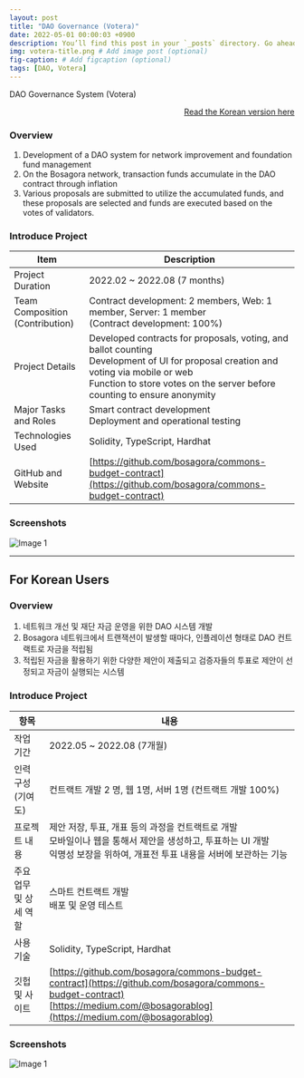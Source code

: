 ```yaml
---
layout: post
title: "DAO Governance (Votera)"
date: 2022-05-01 00:00:03 +0900
description: You’ll find this post in your `_posts` directory. Go ahead and edit it and re-build the site to see your changes. # Add post description (optional)
img: votera-title.png # Add image post (optional)
fig-caption: # Add figcaption (optional)
tags: [DAO, Votera]
---
```

DAO Governance System (Votera)

<div style="text-align: right;">
    <a href="#for-korean-users">Read the Korean version here</a> 
</div>

### Overview
1. Development of a DAO system for network improvement and foundation fund management
2. On the Bosagora network, transaction funds accumulate in the DAO contract through inflation
3. Various proposals are submitted to utilize the accumulated funds, and these proposals are selected and funds are executed based on the votes of validators.

### Introduce Project

| Item                            | Description                                                                                                                                                                                                             |
| ------------------------------- | ----------------------------------------------------------------------------------------------------------------------------------------------------------------------------------------------------------------------- |
| Project Duration                | 2022.02 ~ 2022.08 (7 months)                                                                                                                                                                                            |
| Team Composition (Contribution) | Contract development: 2 members,  Web: 1 member,  Server: 1 member <br> (Contract development: 100%)                                                                                                                    |
| Project Details                 | Developed contracts for proposals, voting, and ballot counting <br> Development of UI for proposal creation and voting via mobile or web <br> Function to store votes on the server before counting to ensure anonymity |
| Major Tasks and Roles           | Smart contract development <br> Deployment and operational testing                                                                                                                                                      |
| Technologies Used               | Solidity, TypeScript, Hardhat                                                                                                                                                                                           |
| GitHub and Website              | [https://github.com/bosagora/commons-budget-contract](https://github.com/bosagora/commons-budget-contract)                                                                                                              |

### Screenshots
![Image 1]({{site.baseurl}}/assets/img/votera-1.png)

---
## For Korean Users

### Overview
1. 네트워크 개선 및 재단 자금 운영을 위한 DAO 시스템 개발
2. Bosagora 네트워크에서 트랜잭션이 발생할 때마다, 인플레이션 형태로 DAO 컨트랙트로 자금을 적립됨
3. 적립된 자금을 활용하기 위한 다양한 제안이 제출되고 검증자들의 투표로 제안이 선정되고 자금이 실행되는 시스템

### Introduce Project

| 항목                   | 내용                                                                                                                                                                                 |
| ---------------------- | ------------------------------------------------------------------------------------------------------------------------------------------------------------------------------------ |
| 작업 기간              | 2022.05 ~ 2022.08 (7개월)                                                                                                                                                            |
| 인력 구성(기여도)      | 컨트랙트 개발 2 명, 웹 1명, 서버 1명   (컨트랙트 개발 100%)                                                                                                                          |
| 프로젝트 내용          | 제안 저장, 투표, 개표 등의 과정을 컨트랙트로 개발 <br> 모바일이나 웹을 통해서 제안을 생성하고, 투표하는 UI 개발 <br> 익명성 보장을 위하여, 개표전 투표 내용을 서버에 보관하는 기능   |
| 주요 업무 및 상세 역할 | 스마트 컨트랙트 개발 <br> 배포 및 운영 테스트                                                                                                                                        |
| 사용 기술              | Solidity, TypeScript, Hardhat                                                                                                                                                        |
| 깃헙 및 사이트         | [https://github.com/bosagora/commons-budget-contract](https://github.com/bosagora/commons-budget-contract) <br> [https://medium.com/@bosagorablog](https://medium.com/@bosagorablog) |


### Screenshots
![Image 1]({{site.baseurl}}/assets/img/votera-1.png)



